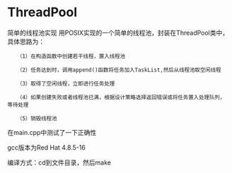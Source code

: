 # ThreadPool
简单的线程池实现
 用POSIX实现的一个简单的线程池，封装在ThreadPool类中，具体思路为：
 
       （1）在构造函数中创建若干线程，置入线程池 
       
       （2）任务达到时，调用append()函数将任务加入TaskList,然后从线程池取空闲线程 
       
       （3）取得了空闲线程，立即进行任务处理      
       
       （4）如果创建失败或者线程池已满，根据设计策略选择返回错误或将任务置入处理队列，等待处理 
       
       （5）销毁线程池
       
  在main.cpp中测试了一下正确性
  
  gcc版本为Red Hat 4.8.5-16
  
  编译方式：cd到文件目录，然后make     


